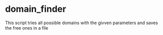 # domain_finder
This script tries all possible domains with the givven parameters and saves the free ones in a file

